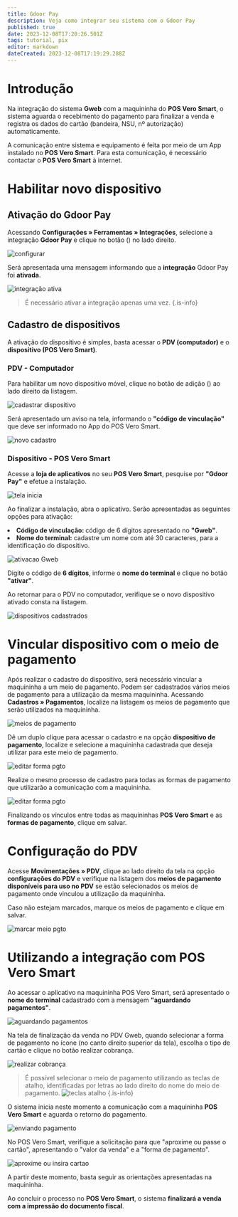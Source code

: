 ```yaml
---
title: Gdoor Pay
description: Veja como integrar seu sistema com o Gdoor Pay
published: true
date: 2023-12-08T17:20:26.501Z
tags: tutorial, pix
editor: markdown
dateCreated: 2023-12-08T17:19:29.288Z
---
```


# Introdução

Na integração do sistema **Gweb** com a maquininha do **POS Vero Smart**, o sistema aguarda o recebimento do pagamento para finalizar a venda e registra os dados do cartão (bandeira, NSU, nº autorização) automaticamente.

A comunicação entre sistema e equipamento é feita por meio de um App instalado no **POS Vero Smart**. Para esta comunicação, é necessário contactar o **POS Vero Smart** à internet.


# Habilitar novo dispositivo

## Ativação do Gdoor Pay

Acessando **Configurações » Ferramentas » Integrações**, selecione a integração **Gdoor Pay** e clique no botão (<em class="mdi mdi-cog"></em>) no lado direito.

![configurar](/config/ferramentas/acesso-configurar.png)

Será apresentada uma mensagem informando que a **integração** Gdoor Pay foi **ativada**. 

![integração ativa](/config/ferramentas/integ-ativa.png)

> É necessário ativar a integração apenas uma vez.
{.is-info}

## Cadastro de dispositivos

A ativação do dispositivo é simples, basta acessar o **PDV (computador)** e o **dispositivo (POS Vero Smart)**.

### PDV - Computador

Para habilitar um novo dispositivo móvel, clique no botão de adição (<em class="mdi mdi-plus-circle"></em>) ao lado direito da listagem.

![cadastrar dispositivo](/config/ferramentas/cad-dispositivo01.png)

Será apresentado um aviso na tela, informando o **"código de vinculação"** que deve ser informado no App do POS Vero Smart.

![novo cadastro](/config/ferramentas/cad-dispositivo02.png)

### Dispositivo - POS Vero Smart

Acesse a **loja de aplicativos** no seu **POS Vero Smart**, pesquise por **"Gdoor Pay"** e efetue a instalação.

![tela inicia](/config/ferramentas/inicial3.png)

Ao finalizar a instalação, abra o aplicativo. Serão apresentadas as seguintes opções para ativação:

<li><strong>Código de vinculação: </strong>código de 6 dígitos apresentado no <strong>"Gweb"</strong>. </li>
<li><strong>Nome do terminal:</strong> cadastre um nome com até 30 caracteres, para a identificação do dispositivo.</li>

![ativacao Gweb](/config/ferramentas/ativacao-web3.png)

Digite o código de **6 dígitos**, informe o **nome do terminal** e clique no botão **"ativar"**.

Ao retornar para o PDV no computador, verifique se o novo dispositivo ativado consta na listagem.

![dispositivos cadastrados](/config/ferramentas/cad-dispositivo03.png)

# Vincular dispositivo com o meio de pagamento

Após realizar o cadastro do dispositivo, será necessário vincular a maquininha a um meio de pagamento. Podem ser cadastrados vários meios de pagamento para a utilização da mesma maquininha.
Acessando **Cadastros » Pagamentos**, localize na listagem os meios de pagamento que serão utilizados na maquininha.

![meios de pagamento](/config/ferramentas/meio-pgto01.png)

Dê um duplo clique para acessar o cadastro e na opção **dispositivo de pagamento**, localize e selecione a maquininha cadastrada que deseja utilizar para este meio de pagamento.

![editar forma pgto](/config/ferramentas/form-pgto01.png)

Realize o mesmo processo de cadastro para todas as formas de pagamento que utilizarão a comunicação com a maquininha.

![editar forma pgto](/config/ferramentas/form-pgto02png.png)

Finalizando os vínculos entre todas as maquininhas **POS Vero Smart** e as **formas de pagamento**, clique em <span class="mat-button mdi ">salvar</span>.

# Configuração do PDV

Acesse **Movimentações » PDV**, clique ao lado direito da tela na opção **configurações do PDV** e verifique na listagem dos **meios de pagamento disponíveis para uso no PDV** se estão selecionados os meios de pagamento onde vinculou a utilização da maquininha.

Caso não estejam marcados, marque os meios de pagamento e clique em <span class="mat-button mdi ">salvar</span>.

![marcar meio pgto](/config/ferramentas/marcar-meio-pgto.png)

# Utilizando a integração com POS Vero Smart

Ao acessar o aplicativo na maquininha POS Vero Smart, será apresentado o **nome do terminal** cadastrado com a mensagem **"aguardando pagamentos"**.

![aguardando pagamentos](/config/ferramentas/aguardando-pgto3.png)

Na tela de finalização da venda no PDV Gweb, quando selecionar a forma de pagamento no ícone <em class= "mdi mdi-credit-card-plus" ></em> (no canto direito superior da tela), escolha o tipo de cartão e clique no botão <span class="mat-button mdi ">realizar cobrança</span>.

![realizar cobrança](/config/ferramentas/venda02.png)

> É possível selecionar o meio de pagamento utilizando as teclas de atalho, identificadas por letras ao lado direito do nome do meio de pagamento.
![teclas atalho](/config/ferramentas/venda03.png)
{.is-info}

O sistema inicia neste momento a comunicação com a maquininha **POS Vero Smart** e aguarda o retorno do pagamento.

![enviando pagamento](/config/ferramentas/venda04.png)

No POS Vero Smart, verifique a solicitação para que "aproxime ou passe o cartão", apresentando o "valor da venda" e a "forma de pagamento".

![aproxime ou insira cartao](/config/ferramentas/inserir-cartao-vero3.png)

A partir deste momento, basta seguir as orientações apresentadas na maquininha. 

Ao concluir o processo no **POS Vero Smart**, o sistema **finalizará a venda com a impressão do documento fiscal**.
